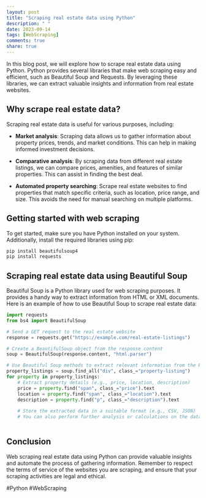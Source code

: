 ```yaml
---
layout: post
title: "Scraping real estate data using Python"
description: " "
date: 2023-09-14
tags: [WebScraping]
comments: true
share: true
---
```


In this blog post, we will explore how to scrape real estate data using Python. Python provides several libraries that make web scraping easy and efficient, such as Beautiful Soup and Requests. By leveraging these libraries, we can extract valuable insights and information from real estate websites.

## Why scrape real estate data?

Scraping real estate data is useful for various purposes, including:

- **Market analysis**: Scraping data allows us to gather information about property prices, trends, and market conditions. This can help in making informed investment decisions.

- **Comparative analysis**: By scraping data from different real estate listings, we can compare prices, amenities, and features of similar properties. This can assist in finding the best deal.

- **Automated property searching**: Scrape real estate websites to find properties that match specific criteria, such as location, price range, and size. This avoids the need for manual searching on multiple platforms.

## Getting started with web scraping

To get started, make sure you have Python installed on your system. Additionally, install the required libraries using pip:

```python
pip install beautifulsoup4
pip install requests
```

## Scraping real estate data using Beautiful Soup

Beautiful Soup is a Python library used for web scraping purposes. It provides a handy way to extract information from HTML or XML documents. Here is an example of how to use Beautiful Soup to scrape real estate data:

```python
import requests
from bs4 import BeautifulSoup

# Send a GET request to the real estate website
response = requests.get("https://example.com/real-estate-listings")

# Create a BeautifulSoup object from the response content
soup = BeautifulSoup(response.content, "html.parser")

# Use Beautiful Soup methods to extract relevant information from the HTML
property_listings = soup.find_all("div", class_="property-listing")
for property in property_listings:
    # Extract property details (e.g., price, location, description)
    price = property.find("span", class_="price").text
    location = property.find("span", class_="location").text
    description = property.find("p", class_="description").text
    
    # Store the extracted data in a suitable format (e.g., CSV, JSON)
    # You can also perform further analysis or calculations on the data
    
```

## Conclusion

Web scraping real estate data using Python can provide valuable insights and automate the process of gathering information. Remember to respect the terms of service of the websites you are scraping, and ensure that your scraping activities are legal and ethical.

#Python #WebScraping